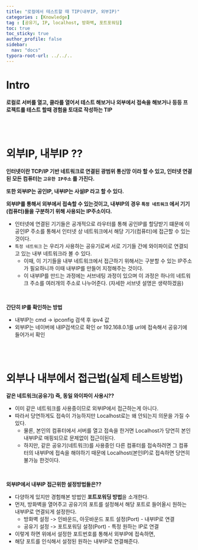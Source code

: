 ```yaml
---
title: "로컬에서 테스트할 때 TIP(내부IP, 외부IP)"
categories : [Knowledge]
tag : [공유기, IP, localhost, 방화벽, 포트포워딩]
toc: true
toc_sticky: true
author_profile: false
sidebar:
  nav: "docs"
typora-root-url: ../../..
---
```




# Intro

**로컬로 서버를 열고, 클라를 열어서 테스트 해보거나 외부에서 접속을 해보거나 등등 프로젝트를 테스트 할때 경험을 토대로 작성하는 TIP**

<br><br>

# 외부IP, 내부IP ??

**인터넷이란 TCP/IP 기반 네트워크로 연결된 광범위 통신망 이라 할 수 있고, 인터넷 연결된 모든 컴퓨터는 `고유한 IP주소` 를 가진다.**

**또한 외부IP는 공인IP, 내부IP는 사설IP 라고 할 수 있다.**

**외부IP를 통해서 외부에서 접속할 수 있는것이고, 내부IP의 경우 `특정 네트워크` 에서 기기(컴퓨터)들을 구분하기 위해 사용되는 IP주소이다.**

* 인터넷에 연결된 기기들은 공개적으로 라우터를 통해 공인IP를 할당받기 떄문에 이 공인IP 주소를 통해서 인터넷 상 네트워크에서 해당 기기(컴퓨터)에 접근할 수 있는 것이다.
* `특정 네트워크` 는 우리가 사용하는 공유기로써 서로 기기들 간에 와이파이로 연결되고 있는 내부 네트워크라 볼 수 있다.
  * 이때, 이 기기들을 내부 네트워크에서 접근하기 위해서는 구분할 수 있는 IP주소가 필요하니까 이때 내부IP를 만들어 지정해주는 것이다.
  * 이 내부IP를 만드는 과정에는 서브네팅 과정이 있으며 이 과정은 하나의 네트워크 주소를 여러개의 주소로 나누어준다. (자세한 서브넷 설명은 생략하겠음)

<br>

**간단히 IP를 확인하는 방법**

* 내부IP는 cmd -> ipconfig 검색 후 ipv4 값  
* 외부IP는 네이버에 내IP검색으로 확인 or 192.168.0.1를 url에 접속해서 공유기에 들어가서 확인

<br><br>

# 외부나 내부에서 접근법(실제 테스트방법)

**같은 네트워크(공유기) 즉, 동일 와이파이 사용시??**

* 이미 같은 네트워크를 사용중이므로 외부IP에서 접근하는게 아니다.
* 따라서 당연하게도 접속이 가능하지만 Localhost로는 왜 안되는지 의문을 가질 수 있다.
  * 물론, 본인의 컴퓨터에서 서버를 열고 접속을 한거면 Localhost가 당연히 본인 내부IP로 매핑되므로 문제없이 접근이된다.
  * 하지만, 같은 공유기(네트워크)를 사용중인 다른 컴퓨터를 접속하려면 그 컴퓨터의 내부IP에 접속을 해야하기 때문에 Localhost(본인IP)로 접속하면 당연히 불가능 한것이다.

<br>

**외부IP에서 내부IP 접근위한 설정방법들은??**

* 다양하게 있지만 경험해본 방법인 **포트포워딩 방법**을 소개한다.
* 먼저, 방화벽을 열어주고 공유기의 포트를 설정해서 해당 포트로 들어올시 원하는 내부IP로 연결되게 설정한다.
  * 방화벽 설정 -> 인바운드, 아웃바운드 포트 설정(Port) - 내부IP로 연결
  * 공유기 설정 -> 포트포워딩 설정(Port) - 특정 원하는 IP로 연결
* 이렇게 하면 위에서 설정한 포트번호를 통해서 외부IP에 접속하면,
* 해당 포트를 인식해서 설정된 원하는 내부IP로 연결해준다.

